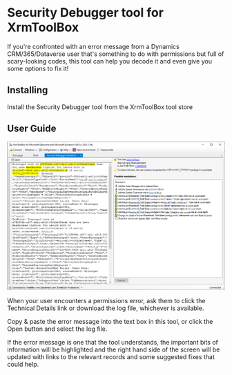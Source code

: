 # Security Debugger tool for XrmToolBox

If you're confronted with an error message from a Dynamics CRM/365/Dataverse user that's something to do with
permissions but full of scary-looking codes, this tool can help you decode it and even give you some options
to fix it!

## Installing

Install the Security Debugger tool from the XrmToolBox tool store

## User Guide

![Screenshot](Screenshot.png)

When your user encounters a permissions error, ask them to click the Technical Details link or download the log file, whichever
is available.

Copy & paste the error message into the text box in this tool, or click the Open button and select the log file.

If the error message is one that the tool understands, the important bits of information will be highlighted and the right
hand side of the screen will be updated with links to the relevant records and some suggested fixes that could help.